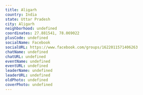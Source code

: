 ```yaml
---
title: Aligarh
country: India
state: Uttar Pradesh
city: Aligarh
neighborhood: undefined
coordinates: 27.881541, 78.069022
plusCode: undefined
socialName: Facebook
socialURL: https://www.facebook.com/groups/1622011571406263
chatName: undefined
chatURL: undefined
eventName: undefined
eventURL: undefined
leaderName: undefined
leaderURL: undefined
oldPhoto: undefined
coverPhoto: undefined
---
```


